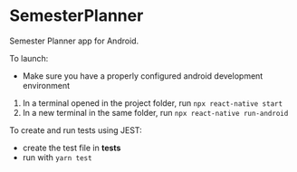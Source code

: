 # SemesterPlanner

Semester Planner app for Android.

To launch:
- Make sure you have a properly configured android development environment
1. In a terminal opened in the project folder, run `npx react-native start`
2. In a new terminal in the same folder, run `npx react-native run-android`

To create and run tests using JEST:
- create the test file in __tests__
- run with `yarn test`
